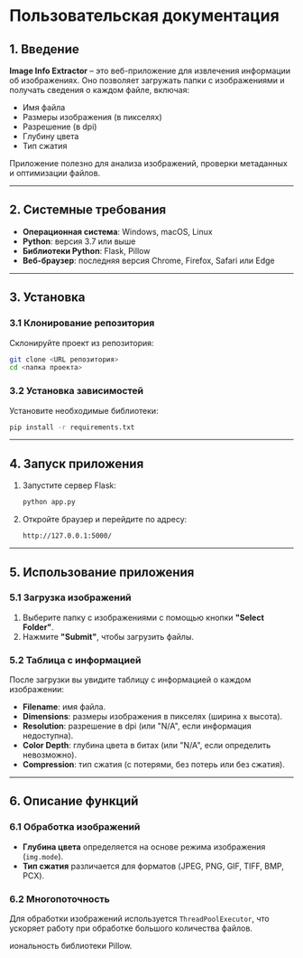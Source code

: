 # Пользовательская документация
## 1. Введение

**Image Info Extractor** – это веб-приложение для извлечения информации об изображениях. Оно позволяет загружать папки с изображениями и получать сведения о каждом файле, включая:
- Имя файла
- Размеры изображения (в пикселях)
- Разрешение (в dpi)
- Глубину цвета
- Тип сжатия

Приложение полезно для анализа изображений, проверки метаданных и оптимизации файлов.

---

## 2. Системные требования

- **Операционная система**: Windows, macOS, Linux
- **Python**: версия 3.7 или выше
- **Библиотеки Python**: Flask, Pillow
- **Веб-браузер**: последняя версия Chrome, Firefox, Safari или Edge

---

## 3. Установка

### 3.1 Клонирование репозитория
Склонируйте проект из репозитория:
```bash
git clone <URL репозитория>
cd <папка проекта>
```

### 3.2 Установка зависимостей
Установите необходимые библиотеки:
```bash
pip install -r requirements.txt
```

---

## 4. Запуск приложения

1. Запустите сервер Flask:
   ```bash
   python app.py
   ```
2. Откройте браузер и перейдите по адресу:
   ```
   http://127.0.0.1:5000/
   ```

---

## 5. Использование приложения

### 5.1 Загрузка изображений

1. Выберите папку с изображениями с помощью кнопки **"Select Folder"**.
2. Нажмите **"Submit"**, чтобы загрузить файлы.

### 5.2 Таблица с информацией

После загрузки вы увидите таблицу с информацией о каждом изображении:
- **Filename**: имя файла.
- **Dimensions**: размеры изображения в пикселях (ширина x высота).
- **Resolution**: разрешение в dpi (или "N/A", если информация недоступна).
- **Color Depth**: глубина цвета в битах (или "N/A", если определить невозможно).
- **Compression**: тип сжатия (с потерями, без потерь или без сжатия).

---

## 6. Описание функций

### 6.1 Обработка изображений

- **Глубина цвета** определяется на основе режима изображения (`img.mode`).
- **Тип сжатия** различается для форматов (JPEG, PNG, GIF, TIFF, BMP, PCX).

### 6.2 Многопоточность
Для обработки изображений используется `ThreadPoolExecutor`, что ускоряет работу при обработке большого количества файлов.

иональность библиотеки Pillow.
